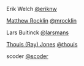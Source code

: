 Erik Welch                                      [@eriknw](https://github.com/eriknw/)

[Matthew Rocklin](http://matthewrocklin.com)    [@mrocklin](http://github.com/mrocklin/)

Lars Buitinck                                   [@larsmans](http://github.com/larsmans)

[Thouis (Ray) Jones](http://people.seas.harvard.edu/~thouis)  [@thouis](https://github.com/thouis/)

scoder                                          [@scoder](https://github.com/scoder/)
